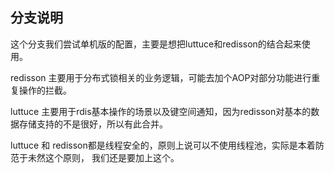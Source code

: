 ## 分支说明
这个分支我们尝试单机版的配置，主要是想把luttuce和redisson的结合起来使用。

redisson 主要用于分布式锁相关的业务逻辑，可能去加个AOP对部分功能进行重复操作的拦截。

luttuce 主要用于rdis基本操作的场景以及键空间通知，因为redisson对基本的数据存储支持的不是很好，所以有此合并。

luttuce 和 redisson都是线程安全的，原则上说可以不使用线程池，实际是本着防范于未然这个原则，
我们还是要加上这个。